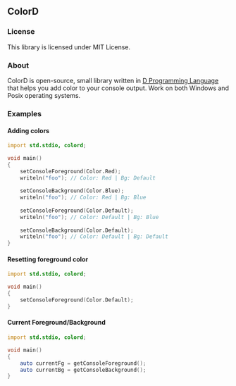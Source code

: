 ## ColorD

### License

 This library is licensed under MIT License.

### About

ColorD is open-source, small library written in [D Programming Language](http://dlang.org) that 
helps you add color to your console output. Work on both Windows and Posix operating systems.


### Examples

#### Adding colors

```D
import std.stdio, colord;

void main()
{
    setConsoleForeground(Color.Red);
    writeln("foo"); // Color: Red | Bg: Default
    
    setConsoleBackground(Color.Blue);
    writeln("foo"); // Color: Red | Bg: Blue
    
    setConsoleForeground(Color.Default);
    writeln("foo"); // Color: Default | Bg: Blue
    
    setConsoleBackground(Color.Default);
    writeln("foo"); // Color: Default | Bg: Default
}
```


#### Resetting foreground color

```D
import std.stdio, colord;

void main()
{
    setConsoleForeground(Color.Default);
}
```

#### Current Foreground/Background

```D
import std.stdio, colord;

void main()
{
    auto currentFg = getConsoleForeground();
    auto currentBg = getConsoleBackground();
}
```
